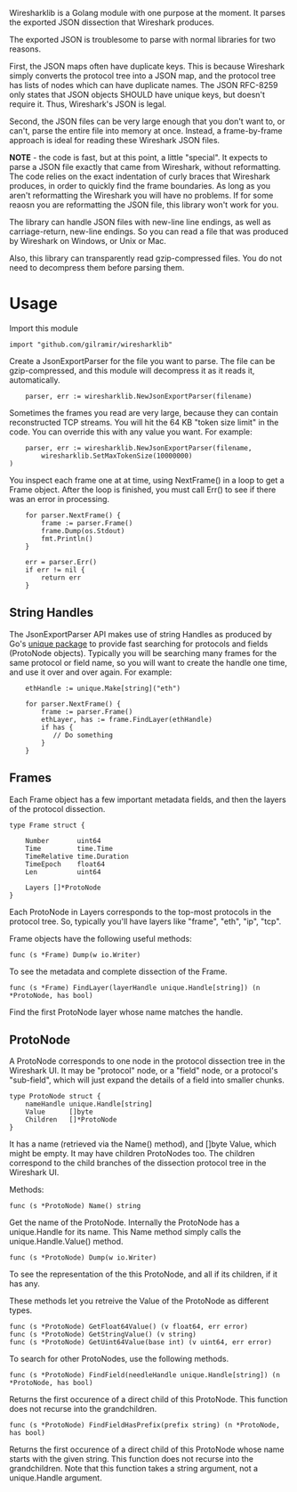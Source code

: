 Wiresharklib is a Golang module with one purpose at the moment.
It parses the exported JSON dissection that Wireshark produces.

The exported JSON is troublesome to parse with normal libraries for two
reasons.

First, the JSON maps often have duplicate keys. This is because Wireshark
simply converts the protocol tree into a JSON map, and the protocol tree
has lists of nodes which can have duplicate names.
The JSON RFC-8259 only states that JSON objects SHOULD have unique
keys, but doesn't require it. Thus, Wireshark's JSON is legal.

Second, the JSON files can be very large enough that you don't want to, or
can't, parse the entire file into memory at once. Instead, a frame-by-frame
approach is ideal for reading these Wireshark JSON files.

**NOTE** - the code is fast, but at this point, a little "special". It expects to
parse a JSON file exactly that came from Wireshark, without reformatting. The
code relies on the exact indentation of curly braces that Wireshark produces,
in order to quickly find the frame boundaries.  As long as you aren't
reformatting the Wireshark you will have no problems. If for some reaosn you
are reformatting the JSON file, this library won't work for you.

The library can handle JSON files with new-line line endings, as well as
carriage-return, new-line endings. So you can read a file that was produced by
Wireshark on Windows, or Unix or Mac.

Also, this library can transparently read gzip-compressed files. You do not
need to decompress them before parsing them.

# Usage

Import this module

```
import "github.com/gilramir/wiresharklib"
```

Create a JsonExportParser for the file you want to parse. The file can be
gzip-compressed, and this module will decompress it as it reads it,
automatically.

```
	parser, err := wiresharklib.NewJsonExportParser(filename)
```

Sometimes the frames you read are very large, because they can contain
reconstructed TCP streams. You will hit the 64 KB "token size limit" in the
code. You can override this with any value you want. For example:

```
	parser, err := wiresharklib.NewJsonExportParser(filename,
		wiresharklib.SetMaxTokenSize(10000000)
)
```

You inspect each frame one at at time, using NextFrame() in a loop to get a
Frame object.
After the loop is finished, you must call Err() to see if there was an error in
processing.

```
	for parser.NextFrame() {
		frame := parser.Frame()
		frame.Dump(os.Stdout)
		fmt.Println()
	}

	err = parser.Err()
	if err != nil {
		return err
	}
```

## String Handles

The JsonExportParser API makes use of string Handles as produced by Go's
[unique package](https://pkg.go.dev/unique) to provide fast searching for
protocols and fields (ProtoNode objects). Typically you will be searching many
frames for the same protocol or field name, so you will want to create the
handle one time, and use it over and over again. For example:

```
    ethHandle := unique.Make[string]("eth")

	for parser.NextFrame() {
		frame := parser.Frame()
        ethLayer, has := frame.FindLayer(ethHandle)
        if has {
           // Do something
        }
	}
```


## Frames

Each Frame object has a few important metadata fields, and then the layers of
the protocol dissection.

```
type Frame struct {

	Number       uint64
	Time         time.Time
	TimeRelative time.Duration
	TimeEpoch    float64
	Len          uint64

	Layers []*ProtoNode
}
```

Each ProtoNode in Layers corresponds to the top-most protocols in the protocol
tree. So, typically you'll have layers like "frame", "eth", "ip", "tcp".

Frame objects have the following useful methods:

```
func (s *Frame) Dump(w io.Writer)
```
To see the metadata and complete dissection of the Frame.


```
func (s *Frame) FindLayer(layerHandle unique.Handle[string]) (n *ProtoNode, has bool)
```

Find the first ProtoNode layer whose name matches the handle.

## ProtoNode

A ProtoNode corresponds to one node in the protocol dissection tree in the
Wireshark UI. It may be "protocol" node, or a "field" node, or a protocol's
"sub-field", which will just expand the details of a field into smaller chunks.

```
type ProtoNode struct {
	nameHandle unique.Handle[string]
	Value      []byte
	Children   []*ProtoNode
}
```

It has a name (retrieved via the Name() method), and []byte
Value, which might be empty. It may have children ProtoNodes too. The children
correspond to the child branches of the dissection protocol tree in the
Wireshark UI.

Methods:

```
func (s *ProtoNode) Name() string
```
Get the name of the ProtoNode. Internally the ProtoNode has a unique.Handle for
its name. This Name method simply calls the unique.Handle.Value() method.

```
func (s *ProtoNode) Dump(w io.Writer)
```
To see the representation of the this ProtoNode, and all if its children, if it
has any.

These methods let you retreive the Value of the ProtoNode as different types.

```
func (s *ProtoNode) GetFloat64Value() (v float64, err error)
func (s *ProtoNode) GetStringValue() (v string)
func (s *ProtoNode) GetUint64Value(base int) (v uint64, err error)
```

To search for other ProtoNodes, use the following methods.

```
func (s *ProtoNode) FindField(needleHandle unique.Handle[string]) (n *ProtoNode, has bool)
```
Returns the first occurence of a direct child of this ProtoNode. This function
does not recurse into the grandchildren.


```
func (s *ProtoNode) FindFieldHasPrefix(prefix string) (n *ProtoNode, has bool)
```
Returns the first occurence of a direct child of this ProtoNode whose name
starts with the given string.
This function does not recurse into the grandchildren.
Note that this function takes a string argument, not a unique.Handle argument.

